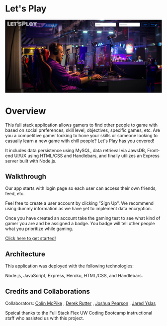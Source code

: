 # Let's Play

![gripapp image](public/images/landing.png) 
# Overview
This full stack application allows gamers to find other people to game with based on social preferences, skill level, objectives, specific games, etc. Are you a competitive gamer looking to hone your skills or someone looking to casually learn a new game with chill people? Let's Play has you covered! 

It includes data persistence using MySQL, data retrieval via JawsDB, Front-end UI/UX using HTML/CSS and Handlebars, and finally utilizes an Express server built with Node.js.  

## Walkthrough
Our app starts with login page so each user can access their own friends, feed, etc.

Feel free to create a user account by clicking "Sign Up". We recommend using dummy information as we have yet to implement data encryption.

Once you have created an account take the gaming test to see what kind of gamer you are and be assigned a badge. You badge will tell other people what you prioritize while gaming.

[Click here to get started!](https://polar-falls-14511.herokuapp.com/)

<!-- ## Getting Started

1.  [Using Let's Play](#using-letsplay)
2.  [Database](#database)
3.  [Navigation](#navigation)
4.  [Next Steps](#next-steps)
5.  [Arichtecture](#architecture)
6.  [Credits and Collaborations](#credits-and-collaborations)

## Using Let's Play

To use Let's Play simply create a new user by clicking "Sign Up" on the landing page. We recommend using dummy information as we have yet to implement data encryption.

## Database

Enter database info here.

## Navigation

Enter navigation info here.

## Next Steps

Next, we would like to implement user authentication and storage that utilizes data encryption. -->

## Architecture

This application was deployed with the following technologies:

Node.js, JavaScript, Express, Heroku, HTML/CSS, and Handlebars.

## Credits and Collaborations

Collaborators: [Colin McPike](https://github.com/therealmcp) , [Derek Rutter](https://github.com/rutterer) , [Joshua Pearson](https://github.com/Pearsonj) , [Jared Yslas](https://github.com/YslasCo)

Speical thanks to the Full Stack Flex UW Coding Bootcamp instructional staff who assisted us with this project. 